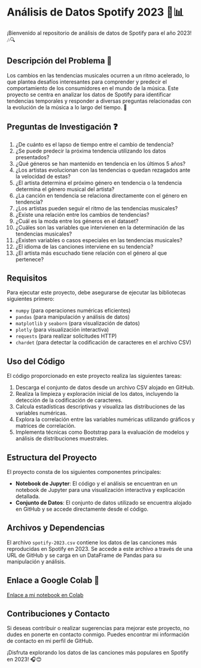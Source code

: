 # Análisis de Datos Spotify 2023 🎵📊

¡Bienvenido al repositorio de análisis de datos de Spotify para el año 2023! 🎶🔍

## Descripción del Problema 🤔
Los cambios en las tendencias musicales ocurren a un ritmo acelerado, lo que plantea desafíos interesantes para comprender y predecir el comportamiento de los consumidores en el mundo de la música. Este proyecto se centra en analizar los datos de Spotify para identificar tendencias temporales y responder a diversas preguntas relacionadas con la evolución de la música a lo largo del tiempo. 🚀

## Preguntas de Investigación ❓
1. ¿De cuánto es el lapso de tiempo entre el cambio de tendencia?
2. ¿Se puede predecir la próxima tendencia utilizando los datos presentados?
3. ¿Qué géneros se han mantenido en tendencia en los últimos 5 años?
4. ¿Los artistas evolucionan con las tendencias o quedan rezagados ante la velocidad de estas?
5. ¿El artista determina el próximo género en tendencia o la tendencia determina el género musical del artista?
6. ¿La canción en tendencia se relaciona directamente con el género en tendencia?
7. ¿Los artistas pueden seguir el ritmo de las tendencias musicales?
8. ¿Existe una relación entre los cambios de tendencias?
9. ¿Cuál es la moda entre los géneros en el dataset?
10. ¿Cuáles son las variables que intervienen en la determinación de las tendencias musicales?
11. ¿Existen variables o casos especiales en las tendencias musicales?
12. ¿El idioma de las canciones interviene en su tendencia?
13. ¿El artista más escuchado tiene relación con el género al que pertenece?

## Requisitos

Para ejecutar este proyecto, debe asegurarse de ejecutar las bibliotecas siguientes primero:

- `numpy` (para operaciones numéricas eficientes)
- `pandas` (para manipulación y análisis de datos)
- `matplotlib` y `seaborn` (para visualización de datos)
- `plotly` (para visualización interactiva)
- `requests` (para realizar solicitudes HTTP)
- `chardet` (para detectar la codificación de caracteres en el archivo CSV)

## Uso del Código

El código proporcionado en este proyecto realiza las siguientes tareas:

1. Descarga el conjunto de datos desde un archivo CSV alojado en GitHub.
2. Realiza la limpieza y exploración inicial de los datos, incluyendo la detección de la codificación de caracteres.
3. Calcula estadísticas descriptivas y visualiza las distribuciones de las variables numéricas.
4. Explora la correlación entre las variables numéricas utilizando gráficos y matrices de correlación.
5. Implementa técnicas como Bootstrap para la evaluación de modelos y análisis de distribuciones muestrales.

## Estructura del Proyecto

El proyecto consta de los siguientes componentes principales:

- **Notebook de Jupyter**: El código y el análisis se encuentran en un notebook de Jupyter para una visualización interactiva y explicación detallada.
- **Conjunto de Datos**: El conjunto de datos utilizado se encuentra alojado en GitHub y se accede directamente desde el código.

## Archivos y Dependencias

El archivo `spotify-2023.csv` contiene los datos de las canciones más reproducidas en Spotify en 2023. Se accede a este archivo a través de una URL de GitHub y se carga en un DataFrame de Pandas para su manipulación y análisis.

## Enlace a Google Colab 📝
[Enlace a mi notebook en Colab](https://colab.research.google.com/drive/1EzJkP2Qa9jfI4qhRNWBr1zTcpegfJBiy?usp=sharing)

## Contribuciones y Contacto

Si deseas contribuir o realizar sugerencias para mejorar este proyecto, no dudes en ponerte en contacto conmigo. Puedes encontrar mi información de contacto en mi perfil de GitHub.

¡Disfruta explorando los datos de las canciones más populares en Spotify en 2023! 🎧😊
